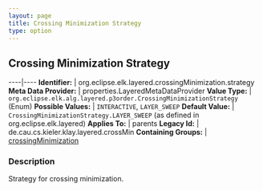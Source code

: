 ```yaml
---
layout: page
title: Crossing Minimization Strategy
type: option
---
```

## Crossing Minimization Strategy

----|----
**Identifier:** | org.eclipse.elk.layered.crossingMinimization.strategy
**Meta Data Provider:** | properties.LayeredMetaDataProvider
**Value Type:** | `org.eclipse.elk.alg.layered.p3order.CrossingMinimizationStrategy` (Enum)
**Possible Values:** | `INTERACTIVE`, `LAYER_SWEEP`
**Default Value:** | `CrossingMinimizationStrategy.LAYER_SWEEP` (as defined in org.eclipse.elk.layered)
**Applies To:** | parents
**Legacy Id:** | de.cau.cs.kieler.klay.layered.crossMin
**Containing Groups:** | [crossingMinimization](org-eclipse-elk-layered-crossingMinimization)


### Description
Strategy for crossing minimization.

